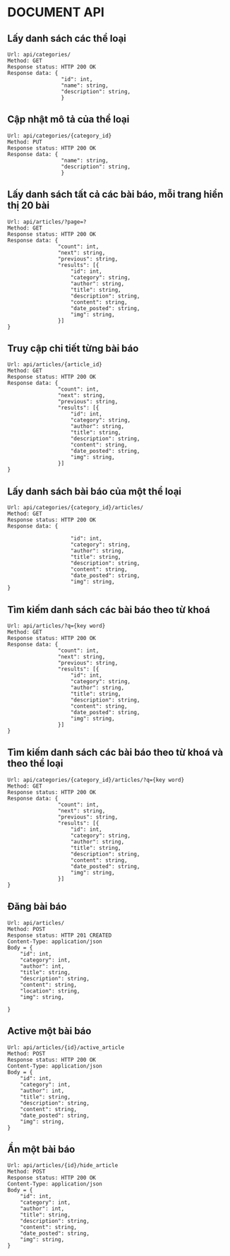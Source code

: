 # DOCUMENT API

## Lấy danh sách các thể loại
    Url: api/categories/
    Method: GET
    Response status: HTTP 200 OK
    Response data: {
                     "id": int,
                     "name": string,
                     "description": string,
                     }

## Cập nhật mô tả của thể loại
    Url: api/categories/{category_id}
    Method: PUT
    Response status: HTTP 200 OK
    Response data: {
                     "name": string,
                     "description": string,
                     }

## Lấy danh sách tất cả các bài báo, mỗi trang hiển thị 20 bài
    Url: api/articles/?page=?
    Method: GET
    Response status: HTTP 200 OK
    Response data: {
                    "count": int,
                    "next": string,
                    "previous": string,
                    "results": [{
                        "id": int,
                        "category": string,
                        "author": string,
                        "title": string,
                        "description": string,
                        "content": string,
                        "date_posted": string,
                        "img": string,
                    }]
    }


## Truy cập chi tiết từng bài báo
    Url: api/articles/{article_id}
    Method: GET
    Response status: HTTP 200 OK
    Response data: {
                    "count": int,
                    "next": string,
                    "previous": string,
                    "results": [{
                        "id": int,
                        "category": string,
                        "author": string,
                        "title": string,
                        "description": string,
                        "content": string,
                        "date_posted": string,
                        "img": string,
                    }]
    }

## Lấy danh sách bài báo của một thể loại
    Url: api/categories/{category_id}/articles/
    Method: GET
    Response status: HTTP 200 OK
    Response data: {
                    
                        "id": int,
                        "category": string,
                        "author": string,
                        "title": string,
                        "description": string,
                        "content": string,
                        "date_posted": string,
                        "img": string,
    }

## Tìm kiếm danh sách các bài báo theo từ khoá
    Url: api/articles/?q={key word}
    Method: GET
    Response status: HTTP 200 OK
    Response data: {
                    "count": int,
                    "next": string,
                    "previous": string,
                    "results": [{
                        "id": int,
                        "category": string,
                        "author": string,
                        "title": string,
                        "description": string,
                        "content": string,
                        "date_posted": string,
                        "img": string,
                    }]
    }

## Tìm kiếm danh sách các bài báo theo từ khoá và theo thể loại
    Url: api/categories/{category_id}/articles/?q={key word}
    Method: GET
    Response status: HTTP 200 OK
    Response data: {
                    "count": int,
                    "next": string,
                    "previous": string,
                    "results": [{
                        "id": int,
                        "category": string,
                        "author": string,
                        "title": string,
                        "description": string,
                        "content": string,
                        "date_posted": string,
                        "img": string,
                    }]
    }

## Đăng bài báo
    Url: api/articles/
    Method: POST
    Response status: HTTP 201 CREATED
    Content-Type: application/json
    Body = {
        "id": int,
        "category": int,
        "author": int,
        "title": string,
        "description": string,
        "content": string,
        "location": string,
        "img": string,

    }

## Active một bài báo
    Url: api/articles/{id}/active_article
    Method: POST
    Response status: HTTP 200 OK
    Content-Type: application/json
    Body = {
        "id": int,
        "category": int,
        "author": int,
        "title": string,
        "description": string,
        "content": string,
        "date_posted": string,
        "img": string,
    }

## Ẩn một bài báo
    Url: api/articles/{id}/hide_article
    Method: POST
    Response status: HTTP 200 OK
    Content-Type: application/json
    Body = {
        "id": int,
        "category": int,
        "author": int,
        "title": string,
        "description": string,
        "content": string,
        "date_posted": string,
        "img": string,
    }